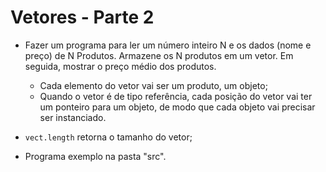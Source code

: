 # Vetores - Parte 2

- Fazer um programa para ler um número inteiro N e os dados (nome e preço) de N Produtos. Armazene os N produtos em um vetor. Em seguida, mostrar o preço médio dos produtos.

  - Cada elemento do vetor vai ser um produto, um objeto;
  - Quando o vetor é de tipo referência, cada posição do vetor vai ter um ponteiro para um objeto, de modo que cada objeto vai precisar ser instanciado.

- `vect.length` retorna o tamanho do vetor;
- Programa exemplo na pasta "src".
